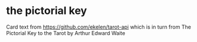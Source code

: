 # the pictorial key

Card text from https://github.com/ekelen/tarot-api which is in turn from The
Pictorial Key to the Tarot by Arthur Edward Waite
